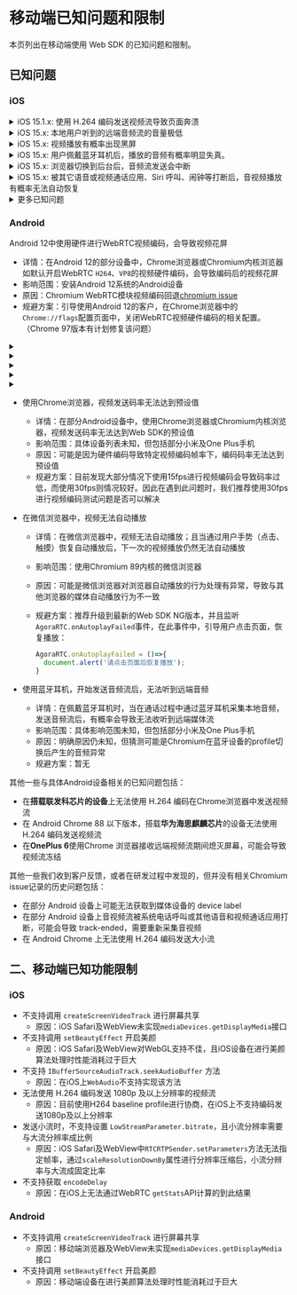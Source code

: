 # 移动端已知问题和限制

本页列出在移动端使用 Web SDK 的已知问题和限制。

## 已知问题

### iOS

<details>
<summary>iOS 15.1.x: 使用 H.264 编码发送视频流导致页面奔溃</summary>
<p>

**影响范围**：iOS 15.1.x 版本上的所有浏览器及内嵌 WebView 的应用。
</p>
<p>

**问题描述**：在 iOS 15.1.x 版本上的 Safari 浏览器和内嵌 WkWebView 的应用（微信浏览器和 Chrome 浏览器等）中，如果你调用 `createClient` 时将 `codec` 设为 `'h264'`，发送视频流后，页面会崩溃。
</p>
<p>

**问题原因**：由 iOS 15.x 上 WebKit 视频编码功能回退，详见 [WebKit Bug Report](https://bugs.webkit.org/show_bug.cgi?id=231505)。
</p>
<p>

**规避方案**：使用 VP8 进行视频编码。

```javascript
createClient({codec:'vp8', mode})
```
</p>
</details>

<details>
<summary>iOS 15.x: 本地用户听到的远端音频流的音量极低</summary>
<p>

**影响范围**：iOS 15.x 版本上的所有浏览器及内嵌 WebView 的应用。</p>
<p>

**问题描述**：在 iOS 15.x 版本上的 Safari 浏览器和内嵌 WkWebView 的应用（如微信浏览器和 Chrome 浏览器等）中，订阅远端音频流 `RemoteAudioTrack` 并播放后，有概率播放音频音量极低，且音频从听筒中而不是扬声器中播放出来。</p>
<p>

**问题原因**：未定位具体原因，由 iOS 15.x 版本中的音频功能回退导致，详见 [WebKit Bug Report](https://bugs.webkit.org/show_bug.cgi?id=230902)。
</p>
<p>

**规避方案**：在 iOS 15.x 版本的浏览器中使用 `WebAudio` 进行音频播放并使用 `GainNode` 调整音量后，可以提高播放音量。Agora 建议你按照以下步骤规避该问题：
1. 升级至 Web SDK 4.9.0 或以上版本。
2. 设置 SDK 私有参数 `REMOTE_AUDIO_TRACK_USES_WEB_AUDIO` 为 `true`。SDK 内部会使用 `WebAudio` 播放远端音频流。示例代码如下：
   ```javascript
   function isIOS15(ua){
       // 通过 UA 判断 iOS 版本是否为 15
   }

   if(isIOS15(navigator.userAgent)){
       AgoraRTC.setParameter("REMOTE_AUDIO_TRACK_USES_WEB_AUDIO", true);
   }
    ```
</p>
</details>

<details>
<summary>iOS 15.x: 视频播放有概率出现黑屏</summary>
<p>

**影响范围**：iOS 15.x 版本上的所有浏览器及内嵌 WebView 的应用。
</p>
<p>

**问题描述**：在 iOS 15.x 版本上的 Safari 浏览器和内嵌 WkWebView 的应用（微信浏览器和 Chrome 浏览器等）中，在 DOM 中播放视频流且在 `video` 元素或其父元素添加某些 CSS 属性（如 `transform`、`animation`）后，或者改变 CSS 属性重绘视频渲染区域后，有概率视频播放出现黑屏。
</p>
<p>

**问题原因**：未定位具体原因，由 iOS 15.x 版本中的视频渲染功能回退导致，详见 [WebKit Bug Report](https://bugs.webkit.org/show_bug.cgi?id=230902)。
</p>
<p>

**规避方案**：升级至 Web SDK 4.x 最新版本，并且尽量减少对`video` 元素及其父元素的 CSS 属性的更改。
</p>
</details>


<details>
<summary>iOS 15.x: 用户佩戴蓝牙耳机后，播放的音频有概率明显失真。</summary>
<p>

**影响范围**：iOS 15.x 版本上的所有浏览器及内嵌 WebView 的应用。
</p>
<p>

**问题描述**：在 iOS 15.x 版本上的 Safari 浏览器和内嵌 WkWebView 的应用（微信浏览器和 Chrome 浏览器等）中，如果用户佩戴蓝牙耳机进行音频播放，音频有概率明显失真。
</p>
<p>

**问题原因**：未定位具体原因，由 iOS 15.x 版本中的音频播放功能回退导致，详见 [WebKit Bug Report](https://bugs.webkit.org/show_bug.cgi?id=231422)。
</p>
<p>

**规避方案**：无
</p>
</details>

<details>
<summary>iOS 15.x: 浏览器切换到后台后，音频流发送会中断</summary>
<p>

**影响范围**：iOS 15.x 版本上的所有浏览器及内嵌 WebView 的应用。
</p>
<p>

**问题描述**：在 iOS 15.x 版本上的 Safari 浏览器和内嵌 WkWebView 的应用（微信浏览器和 Chrome 浏览器等）中发送音频流，浏览器切换到后台后，音频流发送会中断。
</p>
<p>

**问题原因**：由于 [WebKit bug](https://bugs.webkit.org/show_bug.cgi?id=231105)，浏览器切换至后台后，`WebAudio` 的 `AudioContext` 会停止音频处理。
</p>
<p>

**规避方案**：参考以下步骤规避此问题：
1. 升级至 Web SDK 4.7.3 或之后版本。
2. 在调用 `createMicrophoneAudioTrack` 创建音频轨道时，将`bypassWebAudio` 参数设为 `true`，本地音频流会不绕过 `WebAudio` 处理直接发布。

   ```javascript
   const localAudioTrack = await AgoraRTC.createMicrophoneAudioTrack({bypassWebAudio: true});
   ```

> 注意：此方案会导致混音功能（`MixingAudioTrack`）失效。
</p>
</details>

<details>
<summary>iOS 15.x: 被其它语音或视频通话应用、Siri 呼叫、闹钟等打断后，音视频播放有概率无法自动恢复</summary>
<p>

**影响范围**：iOS 15.x 版本上的所有浏览器及内嵌 WebView 的应用。
</p>
<p>

**问题描述**：在 iOS 15.x 版本上的 Safari 浏览器和内嵌 WkWebView 的应用（微信浏览器和 Chrome 浏览器等）中播放音视频，如果被其它语音或视频通话应用、Siri 呼叫、闹钟等打断，音视频播放有概率无法自动恢复。
</p>
<p>

**问题原因**：音视频播放被打断后，DOM `video` 元素和 `audio` 元素的状态变为 `paused`。打断结束后，元素状态无法自动切换回 `playing`，且调用`HTMLMediaElement.play` 方法也无法恢复媒体的播放。详见 [WebKit issue 232599](https://bugs.webkit.org/show_bug.cgi?id=232599) 和[WebKit issue 226698](https://bugs.webkit.org/show_bug.cgi?id=226698)。
</p>
<p>

**规避方案**：升级至 Web SDK 4.x 最新版本。SDK 会尝试在打断事件后恢复媒体流的播放。
</p>
</details>

<details>
<summary>更多已知问题</summary>
<p>以下为没有 WebKit 记录的历史问题：

- iOS 13 和 14 上可能出现远端用户音量随机变化的问题。
- 切换前置、后置摄像头后采集画面可能会瞬间旋转。
- 语音路由随机切换，即可能出现插着耳机但是仍然从扬声器出声，或者没有耳机却从听筒出声的情况。
- 连续两次调用 `getUserMedia` 获取相同媒体类型的轨道，第一次获取的媒体轨道会静音或黑屏。
- 使用过其他使用音视频输入设备的 app 后（例如 Siri 或者 Skype 通话），无法采集本地音频或视频。
</p>
</details>

### Android

Android 12中使用硬件进行WebRTC视频编码，会导致视频花屏

  - 详情：在Android 12的部分设备中，Chrome浏览器或Chromium内核浏览器如默认开启WebRTC `H264`、`VP8`的视频硬件编码，会导致编码后的视频花屏
  - 影响范围：安装Android 12系统的Android设备
  - 原因：Chromium WebRTC模块视频编码回退[chromium issue](https://bugs.chromium.org/p/chromium/issues/detail?id=1237677)
  - 规避方案：引导使用Android 12的客户，在Chrome浏览器中的`Chrome://flags`配置页面中，关闭WebRTC视频硬件编码的相关配置。（Chrome 97版本有计划修复该问题）

<details>
<summary></summary>
<p>

**影响范围**：
</p>
<p>

**问题描述**：
</p>
<p>

**问题原因**：
</p>
<p>

**规避方案**：
</p>
</details>

<details>
<summary></summary>
<p>

**影响范围**：
</p>
<p>

**问题描述**：
</p>
<p>

**问题原因**：
</p>
<p>

**规避方案**：
</p>
</details>

<details>
<summary></summary>
<p>

**影响范围**：
</p>
<p>

**问题描述**：
</p>
<p>

**问题原因**：
</p>
<p>

**规避方案**：
</p>
</details>

<details>
<summary></summary>
<p>

**影响范围**：
</p>
<p>

**问题描述**：
</p>
<p>

**问题原因**：
</p>
<p>

**规避方案**：
</p>
</details>

<details>
<summary></summary>
<p>

**影响范围**：
</p>
<p>

**问题描述**：
</p>
<p>

**问题原因**：
</p>
<p>

**规避方案**：
</p>
</details>

- 使用Chrome浏览器，视频发送码率无法达到预设值

  - 详情：在部分Android设备中，使用Chrome浏览器或Chromium内核浏览器，视频发送码率无法达到Web SDK的预设值
  - 影响范围：具体设备列表未知，但包括部分小米及One Plus手机
  - 原因：可能是因为硬件编码导致特定视频编码帧率下，编码码率无法达到预设值
  - 规避方案：目前发现大部分情况下使用15fps进行视频编码会导致码率过低，而使用30fps则情况较好。因此在遇到此问题时，我们推荐使用30fps进行视频编码测试问题是否可以解决

- 在微信浏览器中，视频无法自动播放

  - 详情：在微信浏览器中，视频无法自动播放；且当通过用户手势（点击、触摸）恢复自动播放后，下一次的视频播放仍然无法自动播放

  - 影响范围：使用Chromium 89内核的微信浏览器

  - 原因：可能是微信浏览器对浏览器自动播放的行为处理有异常，导致与其他浏览器的媒体自动播放行为不一致

  - 规避方案：推荐升级到最新的Web SDK NG版本，并且监听`AgoraRTC.onAutoplayFailed`事件，在此事件中，引导用户点击页面，恢复播放：

    ```javascript
    AgoraRTC.onAutoplayFailed = ()=>{
      document.alert('请点击页面后恢复播放');
    }
    ```

- 使用蓝牙耳机，开始发送音频流后，无法听到远端音频

  - 详情：在佩戴蓝牙耳机时，当在通话过程中通过蓝牙耳机采集本地音频，发送音频流后，有概率会导致无法收听到远端媒体流
  - 影响范围：具体影响范围未知，但包括部分小米及One Plus手机
  - 原因：明确原因仍未知，但猜测可能是Chromium在蓝牙设备的profile切换后产生的音频异常
  - 规避方案：暂无

  

其他一些与具体Android设备相关的已知问题包括：

- 在**搭载联发科芯片的设备**上无法使用 H.264 编码在Chrome浏览器中发送视频流
- 在 Android Chrome 88 以下版本，搭载**华为海思麒麟芯片**的设备无法使用 H.264 编码发送视频流
- 在**OnePlus 6**使用Chrome 浏览器接收远端视频流期间熄灭屏幕，可能会导致视频流冻结



其他一些我们收到客户反馈，或者在研发过程中发现的，但并没有相关Chromium issue记录的历史问题包括：

- 在部分 Android 设备上可能无法获取到媒体设备的 device label
- 在部分 Android 设备上音视频流被系统电话呼叫或其他语音和视频通话应用打断，可能会导致 track-ended，需要重新采集音视频
- 在 Android Chrome 上无法使用 H.264 编码发送大小流

## 二、移动端已知功能限制

### iOS

- 不支持调用 `createScreenVideoTrack` 进行屏幕共享
  - 原因：iOS Safari及WebView未实现`mediaDevices.getDisplayMedia`接口
- 不支持调用 `setBeautyEffect` 开启美颜
  - 原因：iOS Safari及WebView对WebGL支持不佳，且iOS设备在进行美颜算法处理时性能消耗过于巨大
- 不支持 `IBufferSourceAudioTrack.seekAudioBuffer` 方法
  - 原因：在iOS上`WebAudio`不支持实现该方法
- 无法使用 H.264 编码发送 1080p 及以上分辨率的视频流
  - 原因：目前使用H264 baseline profile进行协商，在iOS上不支持编码发送1080p及以上分辨率
- 发送小流时，不支持设置 `LowStreamParameter.bitrate`，且小流分辨率需要与大流分辨率成比例
  - 原因：iOS Safari及WebView中`RTCRTPSender.setParameters`方法无法指定帧率，通过`scaleResolutionDownBy`属性进行分辨率压缩后，小流分辨率与大流成固定比率
- 不支持获取 `encodeDelay`
  - 原因：在iOS上无法通过WebRTC `getStats`API计算的到此结果

### Android

- 不支持调用 `createScreenVideoTrack` 进行屏幕共享
  - 原因：移动端浏览器及WebView未实现`mediaDevices.getDisplayMedia`接口
- 不支持调用 `setBeautyEffect` 开启美颜
  - 原因：移动端设备在进行美颜算法处理时性能消耗过于巨大